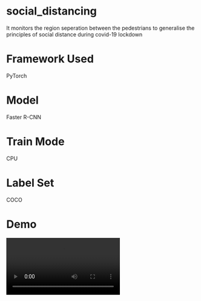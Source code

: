 # social_distancing
It monitors the region seperation between the pedestrians to generalise the principles of social distance during covid-19 lockdown

# Framework Used

PyTorch

# Model 

Faster R-CNN

# Train Mode

CPU

# Label Set

COCO

# Demo

![Farmers Market Finder Demo](demo/soc_dist.mov)
